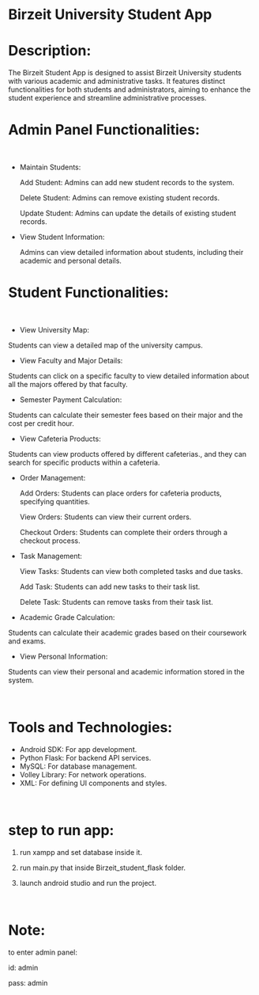 # Birzeit University Student App

# Description:
The Birzeit Student App is designed to assist Birzeit University students with various academic and administrative tasks.
It features distinct functionalities for both students and administrators, aiming to enhance the student experience and streamline administrative processes.


# Admin Panel Functionalities:
&nbsp;

 - Maintain Students:

   Add Student: Admins can add new student records to the system.

   Delete Student: Admins can remove existing student records.

   Update Student: Admins can update the details of existing student records.

 - View Student Information:

   Admins can view detailed information about students, including their academic and personal details.
&nbsp;
&nbsp;


# Student Functionalities:
&nbsp;
- View University Map:

Students can view a detailed map of the university campus.

- View Faculty and Major Details:
  
Students can click on a specific faculty to view detailed information about all the majors offered by that faculty.

- Semester Payment Calculation:

Students can calculate their semester fees based on their major and the cost per credit hour.

- View Cafeteria Products:

Students can view products offered by different cafeterias., and they can search for specific products within a cafeteria.

- Order Management:

  Add Orders: Students can place orders for cafeteria products, specifying quantities.

  View Orders: Students can view their current orders.

  Checkout Orders: Students can complete their orders through a checkout process.

- Task Management:

  View Tasks: Students can view both completed tasks and due tasks.

  Add Task: Students can add new tasks to their task list.

  Delete Task: Students can remove tasks from their task list.

- Academic Grade Calculation:

Students can calculate their academic grades based on their coursework and exams.

- View Personal Information:

Students can view their personal and academic information stored in the system.

&nbsp;
# Tools and Technologies:

- Android SDK: For app development.
- Python Flask: For backend API services.
- MySQL: For database management.
- Volley Library: For network operations.
- XML: For defining UI components and styles.

&nbsp;
# step to run app:

1) run xampp and set database inside it.

2) run main.py that inside Birzeit_student_flask folder.

3) launch android studio and run the project.

&nbsp;
# Note: 

to enter admin panel:

id: admin

pass: admin
